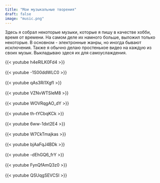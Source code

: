 ```yaml
---
title: "Мои музыкальные творения"
draft: false
image: "music.png"
---
```


Здесь я собрал некоторые музыки, которые я пишу в качестве хобби, время от времени. На самом деле их намного больше, выложил только некоторые. В основном - электронные жанры, но иногда бывают исключения. Также я обычно делаю простенькое видео на каждую из своих музык. Выкладываю здеся их для самоуслаждения.

{{< youtube h4eRILK0Fd4 >}}  
</br>
{{< youtube -1S00ddWLC0 >}}  
</br>
{{< youtube qAs3Ri1XgfI >}}  
</br>
{{< youtube VZNvWTSIeM8 >}}  
</br>
{{< youtube WOVRqgAO_dY >}}  
</br>
{{< youtube th-tYCbqKCk >}}  
</br>
{{< youtube 6ww-1dxt2E4 >}}  
</br>
{{< youtube W7CkTmajkas >}}  
</br>
{{< youtube bjAaFqJ4BDk >}}  
</br>
{{< youtube -dEhGQ6_frY >}}  
</br>
{{< youtube FynQfAmQ3z0 >}}  
</br>
{{< youtube QSUqgSEVCSI >}}  
